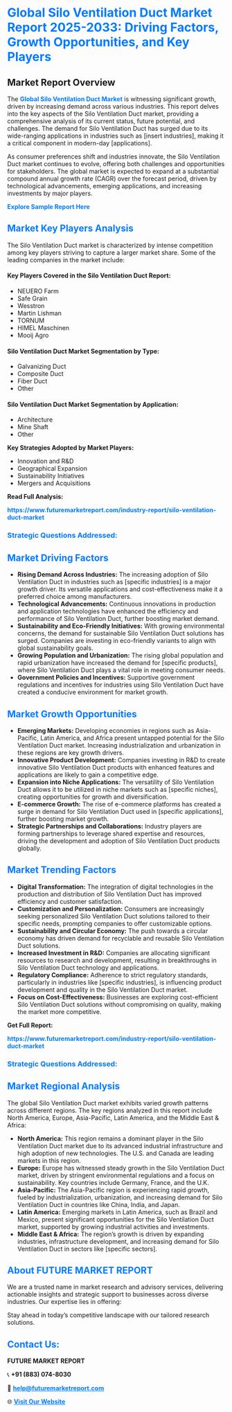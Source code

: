 <h1 style="color: #007BFF;">Global Silo Ventilation Duct Market Report 2025-2033: Driving Factors, Growth Opportunities, and Key Players</h1>

<section id="overview">
<h2>Market Report Overview</h2>
<p>The <a href="https://www.futuremarketreport.com/industry-report/silo-ventilation-duct-market" style="color: #007BFF; text-decoration: none;"><strong>Global Silo Ventilation Duct Market</strong></a> is witnessing significant growth, driven by increasing demand across various industries. This report delves into the key aspects of the Silo Ventilation Duct market, providing a comprehensive analysis of its current status, future potential, and challenges. The demand for Silo Ventilation Duct has surged due to its wide-ranging applications in industries such as [insert industries], making it a critical component in modern-day [applications].</p>
<p>As consumer preferences shift and industries innovate, the Silo Ventilation Duct market continues to evolve, offering both challenges and opportunities for stakeholders. The global market is expected to expand at a substantial compound annual growth rate (CAGR) over the forecast period, driven by technological advancements, emerging applications, and increasing investments by major players.</p>
</section>

<section id="overview">
<p><a href="https://www.futuremarketreport.com/request-sample/reportId=87691" style="color: #007BFF; text-decoration: none;"><strong>Explore Sample Report Here</strong></a></p>
</section>

<section id="key-players">
<h2 style="color: #007BFF;">Market Key Players Analysis</h2>
<p>The Silo Ventilation Duct market is characterized by intense competition among key players striving to capture a larger market share. Some of the leading companies in the market include:</p>
<h4>Key Players Covered in the Silo Ventilation Duct Report:</h4>
<ul><li>NEUERO Farm</li><li>Safe Grain</li><li>Wesstron</li><li>Martin Lishman</li><li>TORNUM</li><li>HIMEL Maschinen</li><li>Mooij Agro</li></ul>
<h4>Silo Ventilation Duct Market Segmentation by Type:</h4>
<ul><li>Galvanizing Duct</li><li>Composite Duct</li><li>Fiber Duct</li><li>Other</li></ul>

<h4>Silo Ventilation Duct Market Segmentation by Application:</h4>
<ul><li>Architecture</li><li>Mine Shaft</li><li>Other</li></ul>
<p><strong>Key Strategies Adopted by Market Players:</strong></p>
<ul>
<li>Innovation and R&D</li>
<li>Geographical Expansion</li>
<li>Sustainability Initiatives</li>
<li>Mergers and Acquisitions</li>
</ul>
</section>

<section>
<p><strong>Read Full Analysis: </strong></p><a href="https://www.futuremarketreport.com/industry-report/silo-ventilation-duct-market" style="color: #007BFF; text-decoration: none;"><strong>https://www.futuremarketreport.com/industry-report/silo-ventilation-duct-market</strong></a>
<h3 style="color: #007BFF;">Strategic Questions Addressed:</h3>
</section>

<section id="driving-factors">
<h2 style="color: #007BFF;">Market Driving Factors</h2>
<ul>
<li><strong>Rising Demand Across Industries:</strong> The increasing adoption of Silo Ventilation Duct in industries such as [specific industries] is a major growth driver. Its versatile applications and cost-effectiveness make it a preferred choice among manufacturers.</li>
<li><strong>Technological Advancements:</strong> Continuous innovations in production and application technologies have enhanced the efficiency and performance of Silo Ventilation Duct, further boosting market demand.</li>
<li><strong>Sustainability and Eco-Friendly Initiatives:</strong> With growing environmental concerns, the demand for sustainable Silo Ventilation Duct solutions has surged. Companies are investing in eco-friendly variants to align with global sustainability goals.</li>
<li><strong>Growing Population and Urbanization:</strong> The rising global population and rapid urbanization have increased the demand for [specific products], where Silo Ventilation Duct plays a vital role in meeting consumer needs.</li>
<li><strong>Government Policies and Incentives:</strong> Supportive government regulations and incentives for industries using Silo Ventilation Duct have created a conducive environment for market growth.</li>
</ul>
</section>

<section id="growth-opportunities">
<h2 style="color: #007BFF;">Market Growth Opportunities</h2>
<ul>
<li><strong>Emerging Markets:</strong> Developing economies in regions such as Asia-Pacific, Latin America, and Africa present untapped potential for the Silo Ventilation Duct market. Increasing industrialization and urbanization in these regions are key growth drivers.</li>
<li><strong>Innovative Product Development:</strong> Companies investing in R&D to create innovative Silo Ventilation Duct products with enhanced features and applications are likely to gain a competitive edge.</li>
<li><strong>Expansion into Niche Applications:</strong> The versatility of Silo Ventilation Duct allows it to be utilized in niche markets such as [specific niches], creating opportunities for growth and diversification.</li>
<li><strong>E-commerce Growth:</strong> The rise of e-commerce platforms has created a surge in demand for Silo Ventilation Duct used in [specific applications], further boosting market growth.</li>
<li><strong>Strategic Partnerships and Collaborations:</strong> Industry players are forming partnerships to leverage shared expertise and resources, driving the development and adoption of Silo Ventilation Duct products globally.</li>
</ul>
</section>

<section id="trending-factors">
<h2 style="color: #007BFF;">Market Trending Factors</h2>
<ul>
<li><strong>Digital Transformation:</strong> The integration of digital technologies in the production and distribution of Silo Ventilation Duct has improved efficiency and customer satisfaction.</li>
<li><strong>Customization and Personalization:</strong> Consumers are increasingly seeking personalized Silo Ventilation Duct solutions tailored to their specific needs, prompting companies to offer customizable options.</li>
<li><strong>Sustainability and Circular Economy:</strong> The push towards a circular economy has driven demand for recyclable and reusable Silo Ventilation Duct solutions.</li>
<li><strong>Increased Investment in R&D:</strong> Companies are allocating significant resources to research and development, resulting in breakthroughs in Silo Ventilation Duct technology and applications.</li>
<li><strong>Regulatory Compliance:</strong> Adherence to strict regulatory standards, particularly in industries like [specific industries], is influencing product development and quality in the Silo Ventilation Duct market.</li>
<li><strong>Focus on Cost-Effectiveness:</strong> Businesses are exploring cost-efficient Silo Ventilation Duct solutions without compromising on quality, making the market more competitive.</li>
</ul>
</section>

<section>
<p><strong>Get Full Report: </strong></p><a href="https://www.futuremarketreport.com/industry-report/silo-ventilation-duct-market" style="color: #007BFF; text-decoration: none;"><strong>https://www.futuremarketreport.com/industry-report/silo-ventilation-duct-market</strong></a>
<h3 style="color: #007BFF;">Strategic Questions Addressed:</h3>
</section>


<section id="regional-analysis">
<h2 style="color: #007BFF;">Market Regional Analysis</h2>
<p>The global Silo Ventilation Duct market exhibits varied growth patterns across different regions. The key regions analyzed in this report include North America, Europe, Asia-Pacific, Latin America, and the Middle East & Africa:</p>
<ul>
<li><strong>North America:</strong> This region remains a dominant player in the Silo Ventilation Duct market due to its advanced industrial infrastructure and high adoption of new technologies. The U.S. and Canada are leading markets in this region.</li>
<li><strong>Europe:</strong> Europe has witnessed steady growth in the Silo Ventilation Duct market, driven by stringent environmental regulations and a focus on sustainability. Key countries include Germany, France, and the U.K.</li>
<li><strong>Asia-Pacific:</strong> The Asia-Pacific region is experiencing rapid growth, fueled by industrialization, urbanization, and increasing demand for Silo Ventilation Duct in countries like China, India, and Japan.</li>
<li><strong>Latin America:</strong> Emerging markets in Latin America, such as Brazil and Mexico, present significant opportunities for the Silo Ventilation Duct market, supported by growing industrial activities and investments.</li>
<li><strong>Middle East & Africa:</strong> The region’s growth is driven by expanding industries, infrastructure development, and increasing demand for Silo Ventilation Duct in sectors like [specific sectors].</li>
</ul>
</section>

<footer>
<h2 style="color: #007BFF;">About FUTURE MARKET REPORT</h2>
<p>We are a trusted name in market research and advisory services, delivering actionable insights and strategic support to businesses across diverse industries. Our expertise lies in offering:</p>

<p>Stay ahead in today’s competitive landscape with our tailored research solutions.</p>

<h2 style="color: #007BFF;">Contact Us:</h2>
<p><strong>FUTURE MARKET REPORT</strong></p>
<p>📞 <strong>+91 (883) 074-8030</strong></p>
<p>📧 <strong><a href="mailto:help@futuremarketreport.com" style="color: #007BFF;">help@futuremarketreport.com</a></strong></p>
<p>🌐 <strong><a href="https://www.futuremarketreport.com/" style="color: #007BFF;">Visit Our Website</a></strong></p>
</footer>